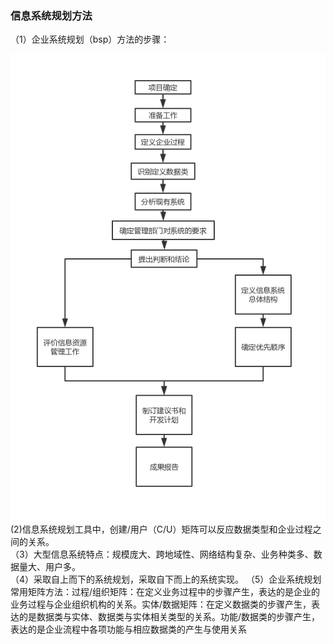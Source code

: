 ### 信息系统规划方法
（1）企业系统规划（bsp）方法的步骤： 
 
![bsp](bsp.png)  
(2)信息系统规划工具中，创建/用户（C/U）矩阵可以反应数据类型和企业过程之间的关系。  
（3）大型信息系统特点：规模庞大、跨地域性、网络结构复杂、业务种类多、数据量大、用户多。  
（4）采取自上而下的系统规划，采取自下而上的系统实现。
（5）企业系统规划常用矩阵方法：过程/组织矩阵：在定义业务过程中的步骤产生，表达的是企业的业务过程与企业组织机构的关系。实体/数据矩阵：在定义数据类的步骤产生，表达的是数据类与实体、数据类与实体相关类型的关系。功能/数据类的步骤产生，表达的是企业流程中各项功能与相应数据类的产生与使用关系